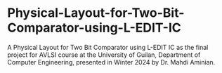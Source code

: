 # Physical-Layout-for-Two-Bit-Comparator-using-L-EDIT-IC
A Physical Layout for Two Bit Comparator using L-EDIT IC as the final project for AVLSI course at the University of Guilan, Department of Computer Engineering, presented in Winter 2024 by Dr. Mahdi Aminian.
